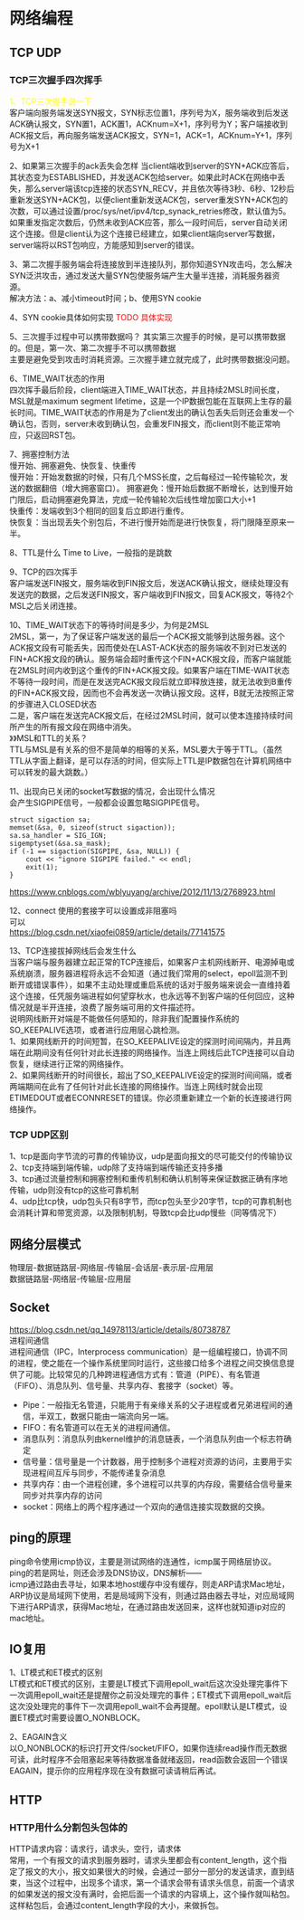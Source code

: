 # 网络编程

## TCP UDP
### TCP三次握手四次挥手
<font color=#ffff00>1、TCP三次握手说一下</font>  
客户端向服务端发送SYN报文，SYN标志位置1，序列号为X，服务端收到后发送ACK确认报文，SYN置1，ACK置1，ACKnum=X+1，序列号为Y；客户端接收到ACK报文后，再向服务端发送ACK报文，SYN=1，ACK=1，ACKnum=Y+1，序列号为X+1

2、如果第三次握手的ack丢失会怎样
当client端收到server的SYN+ACK应答后，其状态变为ESTABLISHED，并发送ACK包给server。如果此时ACK在网络中丢失，那么server端该tcp连接的状态SYN_RECV，并且依次等待3秒、6秒、12秒后重新发送SYN+ACK包，以便client重新发送ACK包，server重发SYN+ACK包的次数，可以通过设置/proc/sys/net/ipv4/tcp_synack_retries修改，默认值为5。如果重发指定次数后，仍然未收到ACK应答，那么一段时间后，server自动关闭这个连接。但是client认为这个连接已经建立，如果client端向server写数据，server端将以RST包响应，方能感知到server的错误。  

3、第二次握手服务端会将连接放到半连接队列，那你知道SYN攻击吗，怎么解决  
SYN泛洪攻击，通过发送大量SYN包使服务端产生大量半连接，消耗服务器资源。  
解决方法：a、减小timeout时间；b、使用SYN cookie

4、SYN cookie具体如何实现
<font color=#ff0000>TODO 具体实现</font>  

5、三次握手过程中可以携带数据吗？
其实第三次握手的时候，是可以携带数据的。但是，第一次、第二次握手不可以携带数据  
主要是避免受到攻击时消耗资源。三次握手建立就完成了，此时携带数据没问题。 

6、TIME_WAIT状态的作用  
四次挥手最后阶段，client端进入TIME_WAIT状态，并且持续2MSL时间长度，MSL就是maximum segment lifetime，这是一个IP数据包能在互联网上生存的最长时间。TIME_WAIT状态的作用是为了client发出的确认包丢失后则还会重发一个确认包，否则，server未收到确认包，会重发FIN报文，而client则不能正常响应，只返回RST包。  

7、拥塞控制方法  
慢开始、拥塞避免、快恢复、快重传  
慢开始：开始发数据的时候，只有几个MSS长度，之后每经过一轮传输轮次，发送的数据翻倍（增大拥塞窗口）。
拥塞避免：慢开始后数据不断增长，达到慢开始门限后，启动拥塞避免算法，完成一轮传输轮次后线性增加窗口大小+1  
快重传：发端收到3个相同的回复后立即进行重传。  
快恢复：当出现丢失个别包后，不进行慢开始而是进行快恢复，将门限降至原来一半。

8、TTL是什么
Time to Live，一般指的是跳数  

9、TCP的四次挥手  
客户端发送FIN报文，服务端收到FIN报文后，发送ACK确认报文，继续处理没有发送完的数据，之后发送FIN报文，客户端收到FIN报文，回复ACK报文，等待2个MSL之后关闭连接。  

10、TIME_WAIT状态下的等待时间是多少，为何是2MSL  
2MSL，第一，为了保证客户端发送的最后一个ACK报文能够到达服务器。这个ACK报文段有可能丢失，因而使处在LAST-ACK状态的服务端收不到对已发送的FIN+ACK报文段的确认。服务端会超时重传这个FIN+ACK报文段，而客户端就能在2MSL时间内收到这个重传的FIN+ACK报文段。如果客户端在TIME-WAIT状态不等待一段时间，而是在发送完ACK报文段后就立即释放连接，就无法收到B重传的FIN+ACK报文段，因而也不会再发送一次确认报文段。这样，B就无法按照正常的步骤进入CLOSED状态  
二是，客户端在发送完ACK报文后，在经过2MSL时间，就可以使本连接持续时间所产生的所有报文段在网络中消失。  
》》MSL和TTL的关系？  
TTL与MSL是有关系的但不是简单的相等的关系，MSL要大于等于TTL。（虽然TTL从字面上翻译，是可以存活的时间，但实际上TTL是IP数据包在计算机网络中可以转发的最大跳数。）  

11、出现向已关闭的socket写数据的情况，会出现什么情况  
会产生SIGPIPE信号，一般都会设置忽略SIGPIPE信号。  
```
struct sigaction sa;
memset(&sa, 0, sizeof(struct sigaction));
sa.sa_handler = SIG_IGN;
sigemptyset(&sa.sa_mask);
if (-1 == sigaction(SIGPIPE, &sa, NULL)) {
    cout << "ignore SIGPIPE failed." << endl;
    exit(1);
}
```
https://www.cnblogs.com/wblyuyang/archive/2012/11/13/2768923.html  

12、connect 使用的套接字可以设置成非阻塞吗  
可以  
https://blog.csdn.net/xiaofei0859/article/details/77141575  

13、TCP连接拔掉网线后会发生什么  
当客户端与服务器建立起正常的TCP连接后，如果客户主机网线断开、电源掉电或系统崩溃，服务器进程将永远不会知道（通过我们常用的select，epoll监测不到断开或错误事件），如果不主动处理或重启系统的话对于服务端来说会一直维持着这个连接，任凭服务端进程如何望穿秋水，也永远等不到客户端的任何回应，这种情况就是半开连接，浪费了服务端可用的文件描述符。  
说明网线断开对端是不能做任何感知的，除非我们配置操作系统的SO_KEEPALIVE选项，或者进行应用层心跳检测。  
1、如果网线断开的时间短暂，在SO_KEEPALIVE设定的探测时间间隔内，并且两端在此期间没有任何针对此长连接的网络操作。当连上网线后此TCP连接可以自动恢复，继续进行正常的网络操作。  
2、如果网线断开的时间很长，超出了SO_KEEPALIVE设定的探测时间间隔，或者两端期间在此有了任何针对此长连接的网络操作。当连上网线时就会出现ETIMEDOUT或者ECONNRESET的错误。你必须重新建立一个新的长连接进行网络操作。  

### TCP UDP区别
1、tcp是面向字节流的可靠的传输协议，udp是面向报文的尽可能交付的传输协议  
2、tcp支持端到端传输，udp除了支持端到端传输还支持多播  
3、tcp通过流量控制和拥塞控制和重传机制和确认机制等来保证数据正确有序地传输，udp则没有tcp的这些可靠机制  
4、udp比tcp快，udp包头只有8字节，而tcp包头至少20字节，tcp的可靠机制也会消耗计算和带宽资源，以及限制机制，导致tcp会比udp慢些（同等情况下）

## 网络分层模式
物理层-数据链路层-网络层-传输层-会话层-表示层-应用层  
数据链路层-网络层-传输层-应用层

## Socket
https://blog.csdn.net/qq_14978113/article/details/80738787  
进程间通信  
进程间通信（IPC，Interprocess communication）是一组编程接口，协调不同的进程，使之能在一个操作系统里同时运行，这些接口给多个进程之间交换信息提供了可能。比较常见的几种跨进程通信方式有：管道（PIPE）、有名管道（FIFO）、消息队列、信号量、共享内存、套接字（socket）等。  
* Pipe：一般指无名管道，只能用于有亲缘关系的父子进程或者兄弟进程间的通信，半双工，数据只能由一端流向另一端。  
* FIFO：有名管道可以在无关的进程间通信。  
* 消息队列：消息队列由kernel维护的消息链表，一个消息队列由一个标志符确定
* 信号量：信号量是一个计数器，用于控制多个进程对资源的访问，主要用于实现进程间互斥与同步，不能传递复杂消息
* 共享内存：由一个进程创建，多个进程可以共享的内存段，需要结合信号量来同步对共享内存的访问  
* socket：网络上的两个程序通过一个双向的通信连接实现数据的交换。  


## ping的原理
ping命令使用icmp协议，主要是测试网络的连通性，icmp属于网络层协议。  
ping的若是网址，则还会涉及DNS协议，DNS解析——  
icmp通过路由去寻址，如果本地host缓存中没有缓存，则走ARP请求Mac地址，ARP协议是局域网下使用，若是局域网下没有，则通过路由器去寻址，对应局域网下进行ARP请求，获得Mac地址，在通过路由发送回来，这样也就知道ip对应的mac地址。  

## IO复用
1、LT模式和ET模式的区别  
LT模式和ET模式的区别，主要是LT模式下调用epoll_wait后这次没处理完事件下一次调用epoll_wait还是提醒你之前没处理完的事件；ET模式下调用epoll_wait后这次没处理完的事件下一次调用epoll_wait不会再提醒。epoll默认是LT模式，设置ET模式时需要设置O_NONBLOCK。  

2、EAGAIN含义  
以O_NONBLOCK的标识打开文件/socket/FIFO，如果你连续read操作而无数据可读，此时程序不会阻塞起来等待数据准备就绪返回，read函数会返回一个错误EAGAIN，提示你的应用程序现在没有数据可读请稍后再试。  


## HTTP

### HTTP用什么分割包头包体的  
HTTP请求内容：请求行，请求头，空行，请求体  
常用，一个有报文的请求到服务器时，请求头里都会有content_length，这个指定了报文的大小，报文如果很大的时候，会通过一部分一部分的发送请求，直到结束，当这个过程中，出现多个请求，第一个请求会带有请求头信息，前面一个请求的如果发送的报文没有满时，会把后面一个请求的内容填上，这个操作就叫粘包。这样粘包后，会通过content_length字段的大小，来做拆包。  
